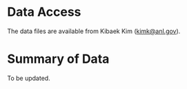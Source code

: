 # Data Access

The data files are available from Kibaek Kim (kimk@anl.gov).

# Summary of Data

To be updated.
